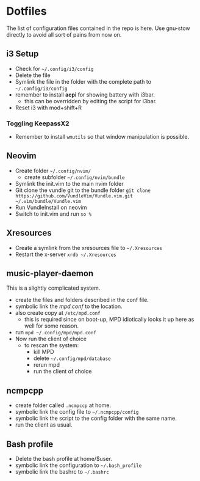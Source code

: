 # Dotfiles

The list of configuration files contained in the repo is here. Use gnu-stow directly to avoid all sort of pains from now on.

## i3 Setup

- Check for `~/.config/i3/config`
- Delete the file
- Symlink the file in the folder with the complete path to `~/.config/i3/config`
- remember to install **acpi** for showing battery with i3bar.
    - this can be overridden by editing the script for i3bar.
- Reset i3 with mod+shift+R

### Toggling KeepassX2

- Remember to install `wmutils` so that window manipulation is possible.

## Neovim

- Create folder `~/.config/nvim/`
    - create subfolder `~/.config/nvim/bundle`
- Symlink the init.vim to the main nvim folder
- Git clone the vundle git to the bundle folder
    `git clone https://github.com/VundleVim/Vundle.vim.git ~/.vim/bundle/Vundle.vim`
- Run VundleInstall on neovim
- Switch to init.vim and run `so %`

## Xresources

- Create a symlink from the xresources file to `~/.Xresources`
- Restart the x-server
`xrdb ~/.Xresources`

## music-player-daemon

This is a slightly complicated system.
- create the files and folders described in the conf file.
- symbolic link the *mpd.conf* to the location.
- also create copy at `/etc/mpd.conf` 
    - this is required since on boot-up, MPD idiotically looks it up here as well for some reason.
- run `mpd ~/.config/mpd/mpd.conf`
- Now run the client of choice
    - to rescan the system:
        - kill MPD
        - delete `~/.config/mpd/database`
        - rerun mpd
        - run the client of choice

## ncmpcpp

- create folder called `.ncmpccp` at home.
- symbolic link the config file to `~/.ncmpcpp/config`
- symbolic link the script to the config folder with the same name.
- run the client as usual.

## Bash profile

- Delete the bash profile at home/$user.
- symbolic link the configuration to `~/.bash_profile`
- symbolic link the bashrc to `~/.bashrc`
